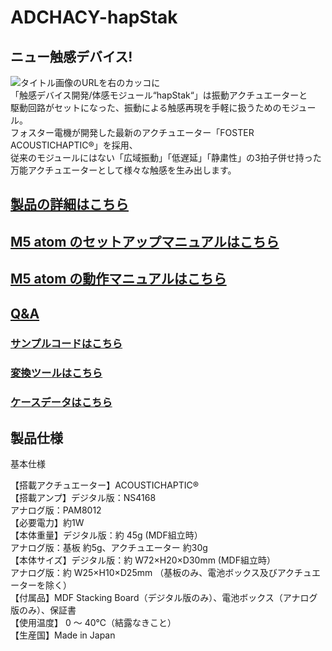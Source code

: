 # ADCHACY-hapStak

## ニュー触感デバイス!

![タイトル画像のURLを右のカッコに](https://bit-trade-one.co.jp/wp/wp-content/uploads/2021/09/hapStak-Bn-BIG.png)  
「触感デバイス開発/体感モジュール“hapStak“」は振動アクチュエーターと  
駆動回路がセットになった、振動による触感再現を手軽に扱うためのモジュール。  
フォスター電機が開発した最新のアクチュエーター「FOSTER ACOUSTICHAPTIC®」を採用、  
従来のモジュールにはない「広域振動」「低遅延」「静粛性」の3拍子併せ持った  
万能アクチュエーターとして様々な触感を生み出します。

## [製品の詳細はこちら](https://bit-trade-one.co.jp/hapstak/) 

## [M5 atom のセットアップマニュアルはこちら](https://qiita.com/eeldog/private/4048234a3f134ed11723)

## [M5 atom の動作マニュアルはこちら](https://qiita.com/eeldog/private/99c412695df9b6c6447c)

## [Q&A](https://github.com/bit-trade-one/ADACHACY-hapStak/blob/master/FAQ.md)

### [サンプルコードはこちら](https://github.com/bit-trade-one/ADACHACY-hapStak/tree/master/Samples)  

### [変換ツールはこちら](https://github.com/bit-trade-one/ADACHACY-hapStak/tree/master/converter)  

### [ケースデータはこちら](https://github.com/bit-trade-one/ADACHACY-hapStak/tree/master/svg)

## 製品仕様
基本仕様
 
【搭載アクチュエーター】ACOUSTICHAPTIC®  
【搭載アンプ】デジタル版：NS4168  
アナログ版：PAM8012  
【必要電力】約1W  
【本体重量】デジタル版：約 45g (MDF組立時）  
		アナログ版：基板 約5g、アクチュエーター 約30g  
【本体サイズ】デジタル版：約 W72×H20×D30mm (MDF組立時）  
		アナログ版：約 W25×H10×D25mm （基板のみ、電池ボックス及びアクチュエーターを除く）  
【付属品】MDF Stacking Board（デジタル版のみ）、電池ボックス（アナログ版のみ）、保証書  
【使用温度】 0 ～ 40℃（結露なきこと）  
【生産国】Made in Japan  

